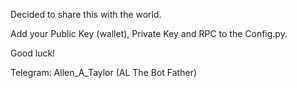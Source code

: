 Decided to share this with the world. 

Add your Public Key (wallet), Private Key and RPC to the Config.py.

Good luck!

Telegram: Allen_A_Taylor (AL The Bot Father)
